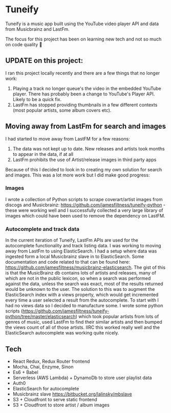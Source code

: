# Tuneify

Tuneify is a music app built using the YouTube video player API and data from Musicbrainz and LastFm.

The focus for this project has been on learning new tech and not so much on code quality 🙈

## UPDATE on this project: 
I ran this project locally recently and there are a few things that no longer work:
1. Playing a track no longer queue's the video in the embedded YouTube player. There has probably been a change to YouTube's Player API. Likely to be a quick fix.
2. LastFm has stopped providing thumbnails in a few different contexts (most popular artists, some album covers etc).

## Moving away from LastFm for search and images
I had started to move away from LastFM for a few reasons:
1. The data was not kept up to date. New releases and artists took months to appear in the data, if at all
2. LastFm prohibits the use of Artist/release images in third party apps

Because of this I decided to look in to creating my own solution for search and images. This was a lot more work but I did make good progress:

### Images
I wrote a collection of Python scripts to scrape coverart/artist images from discogs and Musicbrainz: https://github.com/jamesfiltness/tuneify-python - these were working well and I successfully collected a very large library of images which could have been used to remove the dependency on LastFM.

### Autocomplete and track data
In the current iteration of Tuneify, LastFm APIs are used for the autocomplete functionality and track listing data. I was working to moving away from LastFm to using ElasticSearch. I had a setup where data was ingested form a local Musicbrainz slave in to ElasticSearch. Some documentation and code related to that can be found here: https://github.com/jamesfiltness/musicbrainz-elasticsearch. The gist of this is that the MusicBrainz db contains lots of artists and releases, many of which are not in the public lexicon, so when a search was performed against the data, unless the search was exact, most of the results returned would be unknown to the user. The solution to this was to augment the ElasticSearch index with a views property, which would get incremented every time a user selected a result from the autocomplete. To start with I had no views data so I decided to manufacture some. I wrote some python scripts (https://github.com/jamesfiltness/tuneify-python/tree/master/elasticsearch) which took popular artists from lots of genres of music, used LastFm to find their similar artists and then bumped the views count of all of those artists. IIRC this worked really well and the ElasticSearch autocomplete was working quite nicely.

## Tech
* React Redux, Redux Router frontend
* Mocha, Chai, Enzyme, Sinon
* Es6 + Babel
* Serverless (AWS Lambda) + DynamoDb to store user playlist data
* Auth0
* ElasticSearch for autocomplete
* Musicbrainz slave https://bitbucket.org/lalinsky/mbslave
* S3 + Cloudfront to serve static frontend 
* S3 + Cloudfront to store artist / album images





